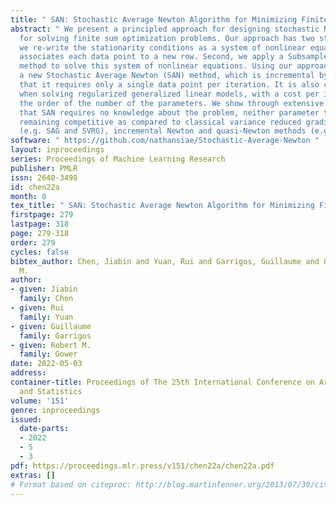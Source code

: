 ```yaml
---
title: " SAN: Stochastic Average Newton Algorithm for Minimizing Finite Sums "
abstract: " We present a principled approach for designing stochastic Newton methods
  for solving finite sum optimization problems. Our approach has two steps. First,
  we re-write the stationarity conditions as a system of nonlinear equations that
  associates each data point to a new row. Second, we apply a Subsampled Newton Raphson
  method to solve this system of nonlinear equations. Using our approach, we develop
  a new Stochastic Average Newton (SAN) method, which is incremental by design, in
  that it requires only a single data point per iteration. It is also cheap to implement
  when solving regularized generalized linear models, with a cost per iteration of
  the order of the number of the parameters. We show through extensive numerical experiments
  that SAN requires no knowledge about the problem, neither parameter tuning, while
  remaining competitive as compared to classical variance reduced gradient methods
  (e.g. SAG and SVRG), incremental Newton and quasi-Newton methods (e.g. SNM, IQN). "
software: " https://github.com/nathansiae/Stochastic-Average-Newton "
layout: inproceedings
series: Proceedings of Machine Learning Research
publisher: PMLR
issn: 2640-3498
id: chen22a
month: 0
tex_title: " SAN: Stochastic Average Newton Algorithm for Minimizing Finite Sums "
firstpage: 279
lastpage: 318
page: 279-318
order: 279
cycles: false
bibtex_author: Chen, Jiabin and Yuan, Rui and Garrigos, Guillaume and Gower, Robert
  M.
author:
- given: Jiabin
  family: Chen
- given: Rui
  family: Yuan
- given: Guillaume
  family: Garrigos
- given: Robert M.
  family: Gower
date: 2022-05-03
address:
container-title: Proceedings of The 25th International Conference on Artificial Intelligence
  and Statistics
volume: '151'
genre: inproceedings
issued:
  date-parts:
  - 2022
  - 5
  - 3
pdf: https://proceedings.mlr.press/v151/chen22a/chen22a.pdf
extras: []
# Format based on citeproc: http://blog.martinfenner.org/2013/07/30/citeproc-yaml-for-bibliographies/
---
```

